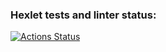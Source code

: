 ### Hexlet tests and linter status:
[![Actions Status](https://github.com/Dimon0476/fullstack-javascript-project-6/actions/workflows/hexlet-check.yml/badge.svg)](https://github.com/Dimon0476/fullstack-javascript-project-6/actions)